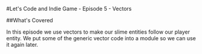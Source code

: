 #Let's Code and Indie Game - Episode 5 - Vectors

##What's Covered

In this episode we use vectors to make our slime entities follow our player entity. We put some of the generic vector code into a module so we can use it again later.
